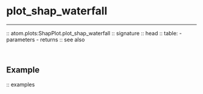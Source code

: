 # plot_shap_waterfall
---------------------

:: atom.plots:ShapPlot.plot_shap_waterfall
    :: signature
    :: head
    :: table:
        - parameters
        - returns
    :: see also

<br>

## Example

:: examples
